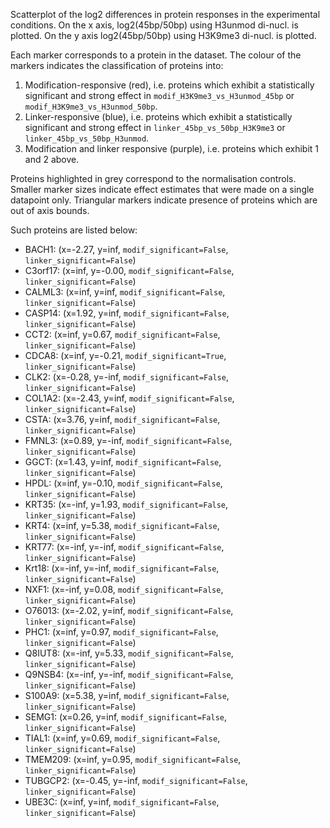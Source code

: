 
Scatterplot of the log2 differences in protein responses in the experimental conditions.
On the x axis, log2(45bp/50bp) using H3unmod di-nucl. is plotted. On the y axis log2(45bp/50bp) using H3K9me3 di-nucl. is plotted.

Each marker corresponds to a protein in the dataset. The colour of the markers indicates the classification of proteins into:

1. Modification-responsive (red), i.e. proteins which exhibit a statistically significant and strong effect in `modif_H3K9me3_vs_H3unmod_45bp` or `modif_H3K9me3_vs_H3unmod_50bp`.
2. Linker-responsive (blue), i.e. proteins which exhibit a statistically significant and strong effect in `linker_45bp_vs_50bp_H3K9me3` or `linker_45bp_vs_50bp_H3unmod`.
3. Modification and linker responsive (purple), i.e. proteins which exhibit 1 and 2 above.

Proteins highlighted in grey correspond to the normalisation controls.
Smaller marker sizes indicate effect estimates that were made on a single datapoint only.
Triangular markers indicate presence of proteins which are out of axis bounds.

Such proteins are listed below:

   - BACH1: (x=-2.27, y=inf, `modif_significant=False`, `linker_significant=False`)
   - C3orf17: (x=inf, y=-0.00, `modif_significant=False`, `linker_significant=False`)
   - CALML3: (x=inf, y=inf, `modif_significant=False`, `linker_significant=False`)
   - CASP14: (x=1.92, y=inf, `modif_significant=False`, `linker_significant=False`)
   - CCT2: (x=inf, y=0.67, `modif_significant=False`, `linker_significant=False`)
   - CDCA8: (x=inf, y=-0.21, `modif_significant=True`, `linker_significant=False`)
   - CLK2: (x=-0.28, y=-inf, `modif_significant=False`, `linker_significant=False`)
   - COL1A2: (x=-2.43, y=inf, `modif_significant=False`, `linker_significant=False`)
   - CSTA: (x=3.76, y=inf, `modif_significant=False`, `linker_significant=False`)
   - FMNL3: (x=0.89, y=-inf, `modif_significant=False`, `linker_significant=False`)
   - GGCT: (x=1.43, y=inf, `modif_significant=False`, `linker_significant=False`)
   - HPDL: (x=inf, y=-0.10, `modif_significant=False`, `linker_significant=False`)
   - KRT35: (x=-inf, y=1.93, `modif_significant=False`, `linker_significant=False`)
   - KRT4: (x=inf, y=5.38, `modif_significant=False`, `linker_significant=False`)
   - KRT77: (x=-inf, y=-inf, `modif_significant=False`, `linker_significant=False`)
   - Krt18: (x=-inf, y=-inf, `modif_significant=False`, `linker_significant=False`)
   - NXF1: (x=-inf, y=0.08, `modif_significant=False`, `linker_significant=False`)
   - O76013: (x=-2.02, y=inf, `modif_significant=False`, `linker_significant=False`)
   - PHC1: (x=inf, y=0.97, `modif_significant=False`, `linker_significant=False`)
   - Q8IUT8: (x=-inf, y=5.33, `modif_significant=False`, `linker_significant=False`)
   - Q9NSB4: (x=-inf, y=-inf, `modif_significant=False`, `linker_significant=False`)
   - S100A9: (x=5.38, y=inf, `modif_significant=False`, `linker_significant=False`)
   - SEMG1: (x=0.26, y=inf, `modif_significant=False`, `linker_significant=False`)
   - TIAL1: (x=inf, y=0.69, `modif_significant=False`, `linker_significant=False`)
   - TMEM209: (x=inf, y=0.95, `modif_significant=False`, `linker_significant=False`)
   - TUBGCP2: (x=-0.45, y=-inf, `modif_significant=False`, `linker_significant=False`)
   - UBE3C: (x=inf, y=inf, `modif_significant=False`, `linker_significant=False`)
        